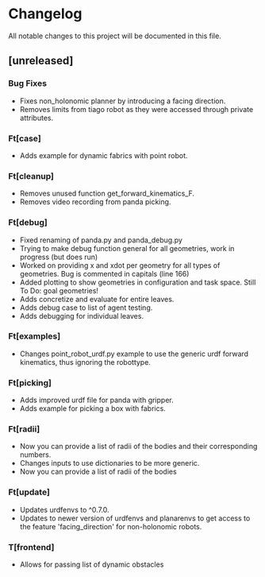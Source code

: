 # Changelog

All notable changes to this project will be documented in this file.

## [unreleased]

### Bug Fixes

- Fixes non_holonomic planner by introducing a facing direction.
- Removes limits from tiago robot as they were accessed through private attributes.

### Ft[case]

- Adds example for dynamic fabrics with point robot.

### Ft[cleanup]

- Removes unused function get_forward_kinematics_F.
- Removes video recording from panda picking.

### Ft[debug]

- Fixed renaming of panda.py and panda_debug.py
- Trying to make debug function general for all geometries, work in progress (but does run)
- Worked on providing x and xdot per geometry for all types of geometries. Bug is commented in capitals (line 166)
- Added plotting to show geometries in configuration and task space. Still To Do: goal geometries!
- Adds concretize and evaluate for entire leaves.
- Adds debug case to list of agent testing.
- Adds debugging for individual leaves.

### Ft[examples]

- Changes point_robot_urdf.py example to use the generic urdf forward kinematics, thus ignoring the robottype.

### Ft[picking]

- Adds improved urdf file for panda with gripper.
- Adds example for picking a box with fabrics.

### Ft[radii]

- Now you can provide a list of radii of the bodies and their corresponding numbers.
- Changes inputs to use dictionaries to be more generic.
- Now you can provide a list of radii of the bodies

### Ft[update]

- Updates urdfenvs to ^0.7.0.
- Updates to newer version of urdfenvs and planarenvs to get access to the feature 'facing_direction' for non-holonomic robots.

### T[frontend]

- Allows for passing list of dynamic obstacles

<!-- generated by git-cliff -->
